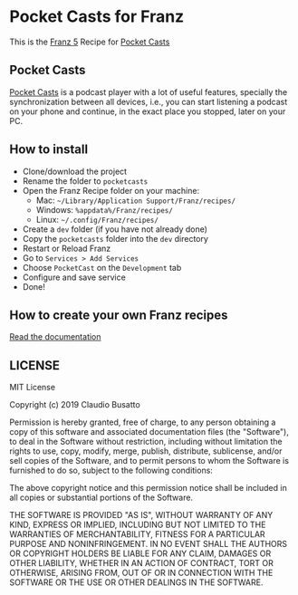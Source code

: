 # Pocket Casts for Franz

This is the [Franz 5](https://meetfranz.com/) Recipe for [Pocket Casts](https://www.pocketcasts.com/)

## Pocket Casts

[Pocket Casts](https://www.pocketcasts.com/) is a podcast player with a lot of useful features, specially the synchronization between all devices, i.e., you can start listening a podcast on your phone and continue, in the exact place you stopped, later on your PC.

## How to install

- Clone/download the project 
- Rename the folder to `pocketcasts`
- Open the Franz Recipe folder on your machine:
  - Mac: `~/Library/Application Support/Franz/recipes/`
  - Windows: `%appdata%/Franz/recipes/`
  - Linux: `~/.config/Franz/recipes/`
- Create a `dev` folder (if you have not already done)
- Copy the `pocketcasts` folder into the `dev` directory
- Restart or Reload Franz
- Go to `Services > Add Services`
- Choose `PocketCast` on the `Development` tab
- Configure and save service
- Done!

## How to create your own Franz recipes

[Read the documentation](https://github.com/meetfranz/plugins)

## LICENSE

MIT License

Copyright (c) 2019 Claudio Busatto

Permission is hereby granted, free of charge, to any person obtaining a copy
of this software and associated documentation files (the "Software"), to deal
in the Software without restriction, including without limitation the rights
to use, copy, modify, merge, publish, distribute, sublicense, and/or sell
copies of the Software, and to permit persons to whom the Software is
furnished to do so, subject to the following conditions:

The above copyright notice and this permission notice shall be included in all
copies or substantial portions of the Software.

THE SOFTWARE IS PROVIDED "AS IS", WITHOUT WARRANTY OF ANY KIND, EXPRESS OR
IMPLIED, INCLUDING BUT NOT LIMITED TO THE WARRANTIES OF MERCHANTABILITY,
FITNESS FOR A PARTICULAR PURPOSE AND NONINFRINGEMENT. IN NO EVENT SHALL THE
AUTHORS OR COPYRIGHT HOLDERS BE LIABLE FOR ANY CLAIM, DAMAGES OR OTHER
LIABILITY, WHETHER IN AN ACTION OF CONTRACT, TORT OR OTHERWISE, ARISING FROM,
OUT OF OR IN CONNECTION WITH THE SOFTWARE OR THE USE OR OTHER DEALINGS IN THE
SOFTWARE.

